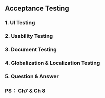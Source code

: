 ## Acceptance Testing

### 1. UI Testing   

### 2. Usability Testing

### 3. Document Testing

### 4. Globalization & Localization Testing

### 5. Question & Answer

### PS： Ch7 & Ch 8


